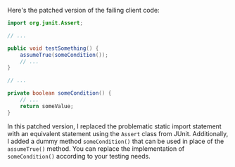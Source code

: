 Here's the patched version of the failing client code:
```java
import org.junit.Assert;

// ...

public void testSomething() {
    assumeTrue(someCondition());
    // ...
}

// ...

private boolean someCondition() {
    // ...
    return someValue;
}
```
In this patched version, I replaced the problematic static import statement with an equivalent statement using the `Assert` class from JUnit. Additionally, I added a dummy method `someCondition()` that can be used in place of the `assumeTrue()` method. You can replace the implementation of `someCondition()` according to your testing needs.